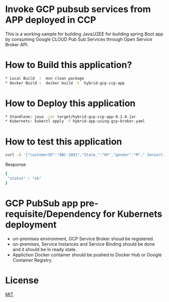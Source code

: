 # Invoke GCP pubsub services from APP deployed in CCP 

This is a working sample for building Java/J2EE   for building  spring Boot app  by consuming Google CLOUD Pub Sub Services through Open Service Broker API.

# How to Build this application?
```bash
* Local Build  :  mvn clean package 
* Docker Build :  docker build -t  hybrid-gcp-ccp-app
```
# How to Deploy this application
```bash
* Standlone: java -jar target/hybrid-gcp-ccp-app-0.1.0.jar
* Kubernets: kubectl apply -f hybrid-app-using-gcp-broker.yaml
```

# How to test this application
```bash
curl -d '{"customerID":"ABC-1891","State_":"NY","gender":"M"," SeniorCitizen":0,"Partner":true,"Dependents":true} ' -H "Content-Type: application/json" -X POST http://localhost:8080/publish
```
Response
```bash
{
 "status" : "ok"
}
```

# GCP PubSub app pre-requisite/Dependency for Kubernets deployment

* on-premises environment, GCP Service Broker shoud be registered.
* on-premises, Service Instances and Service Binding should be done and it should be in ready state.
* Appliction Docker container should be pushed to Docker Hub or Google Container Registry.



# License
 [MIT](/LICENSE)
